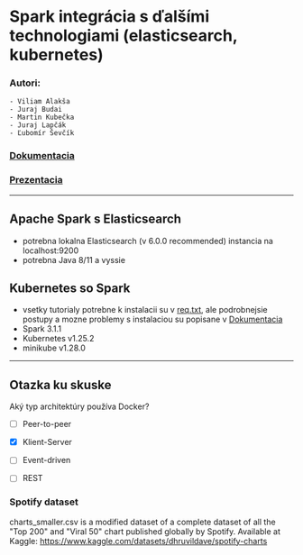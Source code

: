 # Spark integrácia s ďalšími technologiami (elasticsearch, kubernetes)

### Autori: 
    - Viliam Alakša
    - Juraj Budai
    - Martin Kubečka
    - Juraj Lapčák
    - Ľubomír Ševčík

### [Dokumentacia](Dokumentacia.pdf)

### [Prezentacia](Spark%20integrácia%20s%20ďalšími%20technológiami%20%20(Elasticsearch,%20Kubernetes).pptx )
----
## Apache Spark s Elasticsearch
- potrebna lokalna Elasticsearch (v 6.0.0 recommended) instancia na localhost:9200
- potrebna Java 8/11 a vyssie 

## Kubernetes so Spark
- vsetky tutorialy potrebne k instalacii su v [req.txt](kubernetes/req.txt), ale podrobnejsie postupy a mozne problemy s instalaciou su popisane v [Dokumentacia](Dokumentacia.pdf)
- Spark 3.1.1
- Kubernetes v1.25.2
- minikube v1.28.0
---
## Otazka ku skuske
Aký typ architektúry používa Docker?

- [ ] Peer-to-peer
- [x] Klient-Server
- [ ] Event-driven
- [ ] REST



### Spotify dataset
charts_smaller.csv is a modified dataset of a complete dataset of all the "Top 200" and "Viral 50" chart published globally by Spotify. Available at Kaggle: https://www.kaggle.com/datasets/dhruvildave/spotify-charts
